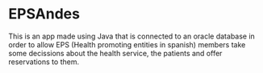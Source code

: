 # EPSAndes
This is an app made using Java that is connected to an oracle database in order to allow EPS (Health promoting entities in spanish) members take some decissions about the health service, the patients and offer reservations to them.
